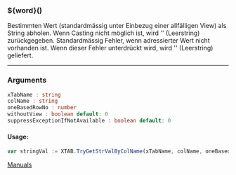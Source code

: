 ﻿### ${word}()
Bestimmten Wert (standardmässig unter Einbezug einer allfälligen View) als String abholen. Wenn Casting nicht möglich ist, wird '' (Leerstring) zurückgegeben. Standardmässig Fehler, wenn adressierter Wert nicht vorhanden ist. Wenn dieser Fehler unterdrückt wird, wird '' (Leerstring) geliefert.

----

### Arguments
```ts
xTabName : string
colName : string
oneBasedRowNo : number
withoutView : boolean default: 0
suppressExceptionIfNotAvailable : boolean default: 0
```
#### Usage:
```ts
var stringVal := XTAB.TryGetStrValByColName(xTabName, colName, oneBasedRowNo, withoutView, suppressExceptionIfNotAvailable)
```

[Manuals](https://manuals.opacc.ch/docs/doku2401/F-Script/ScriptBlockFunc.XTAB.TryGetStrValByColName.html)
